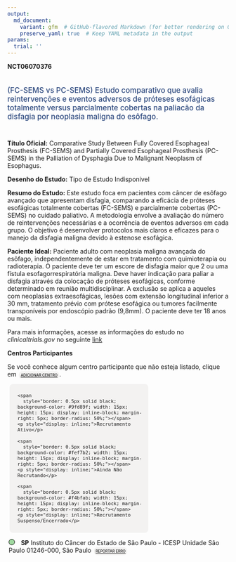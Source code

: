 ```yaml
---
output: 
  md_document:
    variant: gfm  # GitHub-flavored Markdown (for better rendering on GitHub)
    preserve_yaml: true  # Keep YAML metadata in the output
params:
  trial: ''
---
```


<script async src="https://scripts.simpleanalyticscdn.com/latest.js"></script>

**NCT06070376**

<div style="padding: 5px 5px 5px 0px; font-size: 1.20em; font-weight: 500; color: #2E4A7F; text-align: left; margin-bottom: 20px">

(FC-SEMS vs PC-SEMS) Estudo comparativo que avalia reintervenções e
eventos adversos de próteses esofágicas totalmente versus parcialmente
cobertas na paliacão da disfagia por neoplasia maligna do esôfago.

</div>

**Título Oficial:** Comparative Study Between Fully Covered Esophageal
Prosthesis (FC-SEMS) and Partially Covered Esophageal Prosthesis
(PC-SEMS) in the Palliation of Dysphagia Due to Malignant Neoplasm of
Esophagus.

**Desenho do Estudo:** Tipo de Estudo Indisponivel

**Resumo do Estudo:** Este estudo foca em pacientes com câncer de
esôfago avançado que apresentam disfagia, comparando a eficácia de
próteses esofágicas totalmente cobertas (FC-SEMS) e parcialmente
cobertas (PC-SEMS) no cuidado paliativo. A metodologia envolve a
avaliação do número de reintervenções necessárias e a ocorrência de
eventos adversos em cada grupo. O objetivo é desenvolver protocolos mais
claros e eficazes para o manejo da disfagia maligna devido à estenose
esofágica.

**Paciente Ideal:** Paciente adulto com neoplasia maligna avançada do
esôfago, independentemente de estar em tratamento com quimioterapia ou
radioterapia. O paciente deve ter um escore de disfagia maior que 2 ou
uma fístula esofagorrespiratória maligna. Deve haver indicação para
paliar a disfagia através da colocação de próteses esofágicas, conforme
determinado em reunião multidisciplinar. A exclusão se aplica a aqueles
com neoplasias extraesofágicas, lesões com extensão longitudinal
inferior a 30 mm, tratamento prévio com prótese esofágica ou tumores
facilmente transponíveis por endoscópio padrão (9,8mm). O paciente deve
ter 18 anos ou mais.

Para mais informações, acesse as informações do estudo no
*clinicaltrials.gov* no seguinte
[link](https://clinicaltrials.gov/ct2/show/NCT06070376)

**Centros Participantes**

Se você conhece algum centro participante que não esteja listado, clique
em
<span style="color: #2E4A7F; margin-left: 2px; padding: 4px; background-color: #f3f2f1; border-radius: 8px; font-weight: 500; font-size: 0.6em"><a
href="https://cancertrialsbr.shinyapps.io/formsapp?study_nct_id=NCT06070376&amp;location_id=N%2FA&amp;location_full_name=N%2FA&amp;form_type=Adicionar%20Centro"
target="_blank">ADICIONAR CENTRO</a></span>.

<div style="margin-bottom: 8px; margin-left: 5px; padding: 8px; max-width: 300px; background-color: #f3f2f1; border-radius: 8px; font-size: 0.9em">

<div style="margin-left: 10px;">

    <span 
      style="border: 0.5px solid black; background-color: #9fd89f; width: 15px; height: 15px; display: inline-block; margin-right: 5px; border-radius: 50%;"></span>
    <p style="display: inline;">Recrutamento Ativo</p>

</div>

<div style="margin-left: 10px;">

    <span 
      style="border: 0.5px solid black; background-color: #fef7b2; width: 15px; height: 15px; display: inline-block; margin-right: 5px; border-radius: 50%;"></span>
    <p style="display: inline;">Ainda Não Recrutando</p>

</div>

<div style="margin-left: 10px;">

    <span 
      style="border: 0.5px solid black; background-color: #f4bfab; width: 15px; height: 15px; display: inline-block; margin-right: 5px; border-radius: 50%;"></span>
    <p style="display: inline;">Recrutamento Suspenso/Encerrado</p>

</div>

</div>

<div style="margin: 3px;">

<span style="border: 0.5px solid black; display: inline-block; width: 12px; height: 12px; border-radius: 50%; margin-right: 10px; padding-bottom: 0px; background-color: #9fd89f;"></span>
<b>SP</b> Instituto do Câncer do Estado de São Paulo - ICESP Unidade São
Paulo 01246-000, São Paulo
<span style="color: #2E4A7F; margin-left: 2px; padding: 4px; background-color: #f3f2f1; border-radius: 8px; font-weight: 500; font-size: 0.6em"><a
href="https://cancertrialsbr.shinyapps.io/formsapp?study_nct_id=NCT06070376&amp;location_id=INSTITUTODOCANCERDOESTADODESAOPAULOSAOPAULOSAOPAULO01246000BRAZIL&amp;location_full_name=Instituto%20do%20C%C3%A2ncer%20do%20Estado%20de%20S%C3%A3o%20Paulo%20-%20ICESP%20Unidade%20S%C3%A3o%20Paulo%2C%2001246-000%2C%20S%C3%A3o%20Paulo&amp;form_type=Reportar%20Erro"
target="_blank">REPORTAR ERRO</a></span>

</div>
